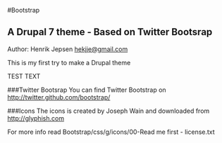 #Bootstrap
## A Drupal 7 theme - Based on Twitter Bootsrap

Author: Henrik Jepsen <hekjje@gmail.com>

This is my first try to make a Drupal theme

TEST TEXT

###Twitter Bootsrap
You can find Twitter Bootstrap on http://twitter.github.com/bootstrap/

###Icons
The icons is created by Joseph Wain and downloaded from http://glyphish.com  

For more info read Bootstrap/css/g/icons/00-Read me first - license.txt